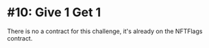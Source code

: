 # #10: Give 1 Get 1

There is no a contract for this challenge, it's already on the NFTFlags contract.
